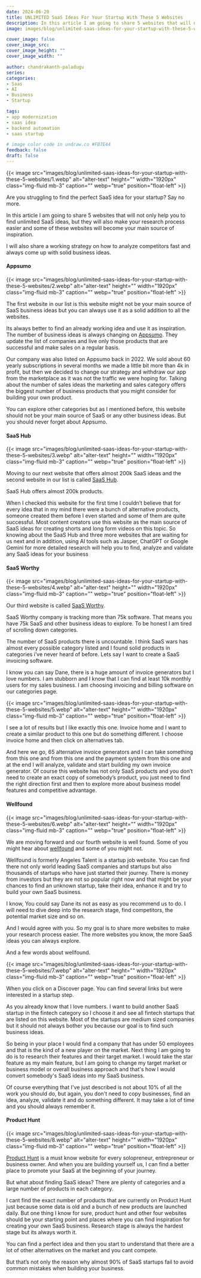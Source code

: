 ```yaml
---
date: 2024-06-20
title: UNLIMITED SaaS Ideas For Your Startup With These 5 Websites
description: In this article I am going to share 5 websites that will not only help you to find unlimited SaaS ideas, but they will also make your research process easier and some of these websites will become your main source of inspiration.
image: images/blog/unlimited-saas-ideas-for-your-startup-with-these-5-websites/1.webp

cover_image: false
cover_image_src: 
cover_image_height: ""
cover_image_width: ""

author: chandrakanth-paladugu
series: 
categories:
- Saas
- AI
- Business
- Startup

tags:
- app modernization
- saas idea
- backend automation
- saas startup

# image color code in undraw.co #FB7E44 
feedback: false
draft: false
---
```


{{< image src="images/blog/unlimited-saas-ideas-for-your-startup-with-these-5-websites/1.webp" alt="alter-text" height="" width="1920px" class="img-fluid mb-3" caption="" webp="true" position="float-left" >}}

Are you struggling to find the perfect SaaS idea for your startup? Say no more. 

In this article I am going to share 5 websites that will not only help you to find unlimited SaaS ideas, but they will also make your research process easier and some of these websites will become your main source of inspiration. 

I will also share a working strategy on how to analyze competitors fast and always come up with solid business ideas.

#### Appsumo

{{< image src="images/blog/unlimited-saas-ideas-for-your-startup-with-these-5-websites/2.webp" alt="alter-text" height="" width="1920px" class="img-fluid mb-3" caption="" webp="true" position="float-left" >}}

The first website in our list is this website might not be your main source of SaaS business ideas but you can always use it as a solid addition to all the websites.

Its always better to find an already working idea and use it as inspiration. The number of business ideas is always changing on [Appsumo](https://appsumo.com/). They update the list of companies and live only those products that are successful and make sales on a regular basis.

Our company was also listed on Appsumo back in 2022. We sold about 60 yearly subscriptions in several months we made a little bit more than 4k in profit, but then we decided to change our strategy and withdraw our app from the marketplace as it was not the traffic we were hoping for. Talking about the number of sales ideas the marketing and sales category offers the biggest number of business products that you might consider for building your own product.

You can explore other categories but as I mentioned before, this website should not be your main source of SaaS or any other business ideas. But you should never forget about Appsumo.

#### SaaS Hub

{{< image src="images/blog/unlimited-saas-ideas-for-your-startup-with-these-5-websites/3.webp" alt="alter-text" height="" width="1920px" class="img-fluid mb-3" caption="" webp="true" position="float-left" >}}

Moving to our next website that offers almost 200k SaaS ideas and the second website in our list is called [SaaS Hub](https://www.saashub.com/). 

SaaS Hub offers almost 200k products.

When I checked this website for the first time I couldn’t believe that for every idea that in my mind there were a bunch of alternative products, someone created them before I even started and some of them are quite successful. Most content creators use this website as the main source of SaaS ideas for creating shorts and long form videos on this topic. So knowing about the SaaS Hub and three more websites that are waiting for us next and in addition, using AI tools such as Jasper,  ChatGPT or Google Gemini for more detailed research will help you to find, analyze and validate any SaaS ideas for your business

#### SaaS Worthy

{{< image src="images/blog/unlimited-saas-ideas-for-your-startup-with-these-5-websites/4.webp" alt="alter-text" height="" width="1920px" class="img-fluid mb-3" caption="" webp="true" position="float-left" >}}

Our third website is called [SaaS Worthy](https://www.saasworthy.com/).

SaaS Worthy company is tracking more than 75k software. That means you have 75k SaaS and other business ideas to explore. To be honest I am tired of scrolling down categories.

The number of SaaS products there is uncountable. I think SaaS wars has almost every possible category listed and I found solid products in categories i’ve never heard of before. Lets say I want to create a SaaS invoicing software.

I know you can say Dane, there is a huge amount of invoice generators but I love numbers. I am stubborn and I know that I can find at least 10k monthly users for my sales business. I am choosing invoicing and billing software on our categories page.

{{< image src="images/blog/unlimited-saas-ideas-for-your-startup-with-these-5-websites/5.webp" alt="alter-text" height="" width="1920px" class="img-fluid mb-3" caption="" webp="true" position="float-left" >}}

I see a lot of results but I like exactly this one. Invoice home and I want to create a similar product to this one but do something different. I choose invoice home and then click on alternatives tab.

And here we go, 65 alternative invoice generators and I can take something from this one and from this one and the payment system from this one and at the end I will analyze, validate and start building my own invoice generator. Of course this website has not only SaaS products and you don’t need to create an exact copy of somebody’s product, you just need to find the right direction first and then to explore more about business model features and competitive advantage.

#### Wellfound 

{{< image src="images/blog/unlimited-saas-ideas-for-your-startup-with-these-5-websites/6.webp" alt="alter-text" height="" width="1920px" class="img-fluid mb-3" caption="" webp="true" position="float-left" >}}

We are moving forward and our fourth website is well found. Some of you might hear about [wellfound](https://wellfound.com/) and some of you might not.

Wellfound is formerly Angeles Talent is a startup job website. You can find there not only world leading SaaS companies and startups but also thousands of startups who have just started their journey. There is money from investors but they are not so popular right now and that might be your chances to find an unknown startup, take their idea, enhance it and try to build your own SaaS business.

I know, You could say Dane its not as easy as you recommend us to do. I will need to dive deep into the research stage, find competitors, the potential market size and so on.

And I would agree with you. So my goal is to share more websites to make your research process easier. The more websites you know, the more SaaS ideas you can always explore.

And a few words about wellfound.

{{< image src="images/blog/unlimited-saas-ideas-for-your-startup-with-these-5-websites/7.webp" alt="alter-text" height="" width="1920px" class="img-fluid mb-3" caption="" webp="true" position="float-left" >}}

When you click on a Discover page. You can find several links but were interested in a startup step.

As you already know that I love numbers. I want to build another SaaS startup in the fintech category so I choose it and see all fintech startups that are listed on this website. Most of the startups are medium sized companies but it should not always bother you because our goal is to find such business ideas.

So being in your place I would find a company that has under 50 employees and that is the kind of a new player on the market. Next thing I am going to do is to research their features and their target market. I would take the star feature as my main feature, but I am going to change my target market or business model or overall business approach and that's how I would convert somebody's SaaS ideas into my SaaS business.

Of course everything that I've just described is not about 10% of all the work you should do, but again, you don't need to copy businesses, find an idea, analyze, validate it and do something different. It may take a lot of time and you should always remember it.

#### Product Hunt

{{< image src="images/blog/unlimited-saas-ideas-for-your-startup-with-these-5-websites/8.webp" alt="alter-text" height="" width="1920px" class="img-fluid mb-3" caption="" webp="true" position="float-left" >}}

[Product Hunt](https://www.producthunt.com/) is a must know website for every solopreneur, entrepreneur or business owner. And when you are building yourself us, I can find a better place to promote your SaaS at the beginning of your journey. 

But what about finding SaaS ideas? There are plenty of categories and a large number of products in each category.

I cant find the exact number of products that are currently on Product Hunt just because some data is old and a bunch of new products are launched daily. But one thing I know for sure, product hunt and other four websites should be your starting point and places where you can find inspiration for creating your own SaaS business. Research stage is always the hardest stage but its always worth it.

You can find a perfect idea and then you start to understand that there are a lot of other alternatives on the market and you cant compete. 

But that’s not only the reason why almost 90% of SaaS startups fail to avoid common mistakes when building your business.

